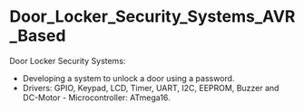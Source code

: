 # Door_Locker_Security_Systems_AVR_Based
 Door Locker Security Systems:
- Developing a system to unlock a door using a password.
- Drivers: GPIO, Keypad, LCD, Timer, UART, I2C, EEPROM, Buzzer and DC-Motor - Microcontroller: ATmega16.
